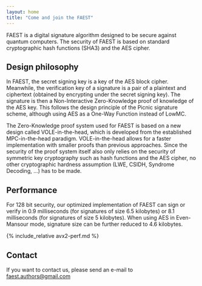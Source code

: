 ```yaml
---
layout: home
title: "Come and join the FAEST"
---
```


FAEST is a digital signature algorithm designed to be secure against quantum computers.
The security of FAEST is based on standard cryptographic hash functions (SHA3) and the AES cipher. 

## Design philosophy

In FAEST, the secret signing key is a key of the AES block cipher. Meanwhile, the verification key of a signature is a pair of a plaintext and ciphertext (obtained by encrypting under the secret signing key). The signature is then a Non-Interactive Zero-Knowledge proof of knowledge of the AES key. This follows the design principle of the Picnic signature scheme, although using AES as a One-Way Function instead of LowMC.

The Zero-Knowledge proof system used for FAEST is based on a new design called VOLE-in-the-head, which is developed from the established MPC-in-the-head paradigm. VOLE-in-the-head allows for a faster implementation with smaller proofs than previous approaches. Since the security of the proof system itself also only relies on the security of symmetric key cryptography such as hash functions and the AES cipher, no other cryptographic hardness assumption (LWE, CSIDH, Syndrome Decoding, ...) has to be made.

## Performance

For 128 bit security, our optimized implementation of FAEST can sign or verify in 0.9 milliseconds (for signatures of size 6.5 kilobytes) or 8.1 milliseconds (for signatures of size 5 kilobytes). When using AES in Even-Mansour mode, signature size can be further reduced to 4.6 kilobytes.

{% include_relative avx2-perf.md %}

## Contact

If you want to contact us, please send an e-mail to [faest.authors@gmail.com](mailto://faest.authors@gmail.com)
